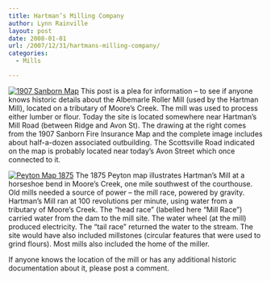 ```yaml
---
title: Hartman’s Milling Company
author: Lynn Rainville
layout: post
date: 2008-01-01
url: /2007/12/31/hartmans-milling-company/
categories:
  - Mills

---
```

<a href="http://www.locohistory.org/blog/?attachment_id=179" rel="attachment wp-att-179" title="1907 Sanborn Map"><img src="http://www.locohistory.org/blog/wp-content/uploads/2007/12/hartmansmill.jpg" alt="1907 Sanborn Map" /></a> This post is a plea for information &#8211; to see if anyone knows historic details about the Albemarle Roller Mill (used by the Hartman Mill), located on a tributary of Moore&#8217;s Creek. The mill was used to process either lumber or flour. Today the site is located somewhere near Hartman&#8217;s Mill Road (between Ridge and Avon St). The drawing at the right comes from the 1907 Sanborn Fire Insurance Map and the complete image includes about half-a-dozen associated outbuilding. The Scottsville Road indicated on the map is probably located near today&#8217;s Avon Street which once connected to it.

<a href="http://www.locohistory.org/blog//?attachment_id=181" rel="attachment wp-att-181" title="Peyton Map 1875"><img src="http://www.locohistory.org/blog/wp-content/uploads/2007/12/hartman1875.jpg" alt="Peyton Map 1875" /></a> The 1875 Peyton map illustrates Hartman&#8217;s Mill at a horseshoe bend in Moore&#8217;s Creek, one mile southwest of the courthouse. Old mills needed a source of power &#8211; the mill race, powered by gravity. Hartman&#8217;s Mill ran at 100 revolutions per minute, using water from a tributary of Moore&#8217;s Creek. The &#8220;head race&#8221; (labelled here &#8220;Mill Race&#8221;) carried water from the dam to the mill site. The water wheel (at the mill) produced electricity. The &#8220;tail race&#8221; returned the water to the stream. The site would have also included millstones (circular features that were used to grind flours). Most mills also included the home of the miller.

If anyone knows the location of the mill or has any additional historic documentation about it, please post a comment.